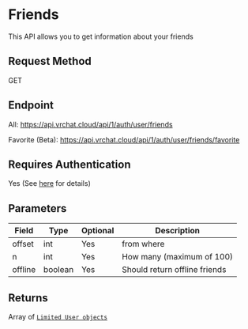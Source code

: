 # Friends

This API allows you to get information about your friends

## Request Method
GET

## Endpoint
All: https://api.vrchat.cloud/api/1/auth/user/friends

Favorite (Beta): https://api.vrchat.cloud/api/1/auth/user/friends/favorite

## Requires Authentication
Yes (See [here](/GettingStarted/QuickStart?id=authorization) for details)

## Parameters

Field | Type | Optional | Description
------|------|----------|------------
offset | int | Yes | from where
n | int | Yes | How many (maximum of 100)
offline | boolean | Yes | Should return offline friends

## Returns

Array of [`Limited User objects`](/Objects/User.md#limited-user-object)
